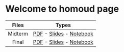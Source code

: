 # Welcome to homoud page



|Files|Types|
|:-------:|:-------------------------------:|
|Midterm|[PDF](https://Hfg94.github.io/mis492/Midterm_file.pdf) - [Slides](https://Hfg94.github.io/mis492/Midterm_Slides.slides.html) - [Notebook](https://mybinder.org/v2/gh/hfg94/mis492/master?filepath=Midterm_file.ipynb)|
|Final|[PDF](https://Hfg94.github.io/mis492/Midterm_file.pdf) - [Slides](https://Hfg94.github.io/mis492/TweetMaining_Analysis.slides.html) - [Notebook](https://mybinder.org/v2/gh/hfg94/mis492/master?filepath=TweetMaining_Analysis.ipynb)|